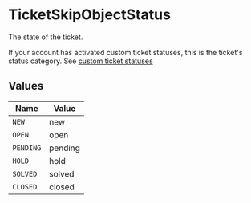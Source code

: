 # TicketSkipObjectStatus

The state of the ticket.

If your account has activated custom ticket statuses, this is the ticket's
status category. See [custom ticket statuses](#custom-ticket-statuses)



## Values

| Name      | Value     |
| --------- | --------- |
| `NEW`     | new       |
| `OPEN`    | open      |
| `PENDING` | pending   |
| `HOLD`    | hold      |
| `SOLVED`  | solved    |
| `CLOSED`  | closed    |